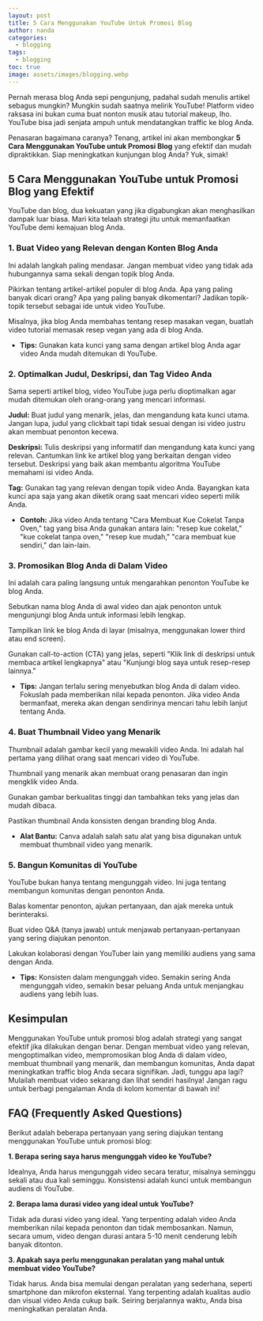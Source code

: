 ```yaml
---
layout: post
title: 5 Cara Menggunakan YouTube Untuk Promosi Blog
author: nanda
categories:
  - blogging
tags:
  - blogging
toc: true
image: assets/images/blogging.webp
---
```



Pernah merasa blog Anda sepi pengunjung, padahal sudah menulis artikel sebagus mungkin? Mungkin sudah saatnya melirik YouTube! Platform video raksasa ini bukan cuma buat nonton musik atau tutorial makeup, lho. YouTube bisa jadi senjata ampuh untuk mendatangkan traffic ke blog Anda.

Penasaran bagaimana caranya? Tenang, artikel ini akan membongkar **5 Cara Menggunakan YouTube untuk Promosi Blog** yang efektif dan mudah dipraktikkan. Siap meningkatkan kunjungan blog Anda? Yuk, simak!

## 5 Cara Menggunakan YouTube untuk Promosi Blog yang Efektif

YouTube dan blog, dua kekuatan yang jika digabungkan akan menghasilkan dampak luar biasa. Mari kita telaah strategi jitu untuk memanfaatkan YouTube demi kemajuan blog Anda.

### 1\. Buat Video yang Relevan dengan Konten Blog Anda

Ini adalah langkah paling mendasar. Jangan membuat video yang tidak ada hubungannya sama sekali dengan topik blog Anda.

Pikirkan tentang artikel-artikel populer di blog Anda. Apa yang paling banyak dicari orang? Apa yang paling banyak dikomentari? Jadikan topik-topik tersebut sebagai ide untuk video YouTube.

Misalnya, jika blog Anda membahas tentang resep masakan vegan, buatlah video tutorial memasak resep vegan yang ada di blog Anda.

- **Tips:** Gunakan kata kunci yang sama dengan artikel blog Anda agar video Anda mudah ditemukan di YouTube.

### 2\. Optimalkan Judul, Deskripsi, dan Tag Video Anda

Sama seperti artikel blog, video YouTube juga perlu dioptimalkan agar mudah ditemukan oleh orang-orang yang mencari informasi.

**Judul:** Buat judul yang menarik, jelas, dan mengandung kata kunci utama. Jangan lupa, judul yang clickbait tapi tidak sesuai dengan isi video justru akan membuat penonton kecewa.

**Deskripsi:** Tulis deskripsi yang informatif dan mengandung kata kunci yang relevan. Cantumkan link ke artikel blog yang berkaitan dengan video tersebut. Deskripsi yang baik akan membantu algoritma YouTube memahami isi video Anda.

**Tag:** Gunakan tag yang relevan dengan topik video Anda. Bayangkan kata kunci apa saja yang akan diketik orang saat mencari video seperti milik Anda.

- **Contoh:** Jika video Anda tentang "Cara Membuat Kue Cokelat Tanpa Oven," tag yang bisa Anda gunakan antara lain: "resep kue cokelat," "kue cokelat tanpa oven," "resep kue mudah," "cara membuat kue sendiri," dan lain-lain.

### 3\. Promosikan Blog Anda di Dalam Video

Ini adalah cara paling langsung untuk mengarahkan penonton YouTube ke blog Anda.

Sebutkan nama blog Anda di awal video dan ajak penonton untuk mengunjungi blog Anda untuk informasi lebih lengkap.

Tampilkan link ke blog Anda di layar (misalnya, menggunakan lower third atau end screen).

Gunakan call-to-action (CTA) yang jelas, seperti "Klik link di deskripsi untuk membaca artikel lengkapnya" atau "Kunjungi blog saya untuk resep-resep lainnya."

- **Tips:** Jangan terlalu sering menyebutkan blog Anda di dalam video. Fokuslah pada memberikan nilai kepada penonton. Jika video Anda bermanfaat, mereka akan dengan sendirinya mencari tahu lebih lanjut tentang Anda.

### 4\. Buat Thumbnail Video yang Menarik

Thumbnail adalah gambar kecil yang mewakili video Anda. Ini adalah hal pertama yang dilihat orang saat mencari video di YouTube.

Thumbnail yang menarik akan membuat orang penasaran dan ingin mengklik video Anda.

Gunakan gambar berkualitas tinggi dan tambahkan teks yang jelas dan mudah dibaca.

Pastikan thumbnail Anda konsisten dengan branding blog Anda.

- **Alat Bantu:** Canva adalah salah satu alat yang bisa digunakan untuk membuat thumbnail video yang menarik.

### 5\. Bangun Komunitas di YouTube

YouTube bukan hanya tentang mengunggah video. Ini juga tentang membangun komunitas dengan penonton Anda.

Balas komentar penonton, ajukan pertanyaan, dan ajak mereka untuk berinteraksi.

Buat video Q&A (tanya jawab) untuk menjawab pertanyaan-pertanyaan yang sering diajukan penonton.

Lakukan kolaborasi dengan YouTuber lain yang memiliki audiens yang sama dengan Anda.

- **Tips:** Konsisten dalam mengunggah video. Semakin sering Anda mengunggah video, semakin besar peluang Anda untuk menjangkau audiens yang lebih luas.

## Kesimpulan

Menggunakan YouTube untuk promosi blog adalah strategi yang sangat efektif jika dilakukan dengan benar. Dengan membuat video yang relevan, mengoptimalkan video, mempromosikan blog Anda di dalam video, membuat thumbnail yang menarik, dan membangun komunitas, Anda dapat meningkatkan traffic blog Anda secara signifikan. Jadi, tunggu apa lagi? Mulailah membuat video sekarang dan lihat sendiri hasilnya! Jangan ragu untuk berbagi pengalaman Anda di kolom komentar di bawah ini!

## FAQ (Frequently Asked Questions)

Berikut adalah beberapa pertanyaan yang sering diajukan tentang menggunakan YouTube untuk promosi blog:

**1\. Berapa sering saya harus mengunggah video ke YouTube?**

Idealnya, Anda harus mengunggah video secara teratur, misalnya seminggu sekali atau dua kali seminggu. Konsistensi adalah kunci untuk membangun audiens di YouTube.

**2\. Berapa lama durasi video yang ideal untuk YouTube?**

Tidak ada durasi video yang ideal. Yang terpenting adalah video Anda memberikan nilai kepada penonton dan tidak membosankan. Namun, secara umum, video dengan durasi antara 5-10 menit cenderung lebih banyak ditonton.

**3\. Apakah saya perlu menggunakan peralatan yang mahal untuk membuat video YouTube?**

Tidak harus. Anda bisa memulai dengan peralatan yang sederhana, seperti smartphone dan mikrofon eksternal. Yang terpenting adalah kualitas audio dan visual video Anda cukup baik. Seiring berjalannya waktu, Anda bisa meningkatkan peralatan Anda.
